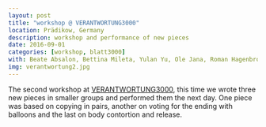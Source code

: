 ```yaml
---
layout: post
title: "workshop @ VERANTWORTUNG3000"
location: Prädikow, Germany
description: workshop and performance of new pieces
date: 2016-09-01
categories: [workshop, blatt3000]
with: Beate Absalon, Bettina Mileta, Yulan Yu, Ole Jana, Roman Hagenbrock and Max Schweder
img: verantwortung2.jpg
---
```


The second workshop at [VERANTWORTUNG3000](http://www.verantwortung3000.de/), this time we wrote three new pieces in smaller groups and performed them the next day. One piece was based on copying in pairs, another on voting for the ending with balloons and the last on body contortion and release.